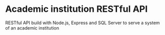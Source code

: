 # Academic institution RESTful API 

RESTful API build with Node.js, Express and SQL Server to serve a system of an academic institution